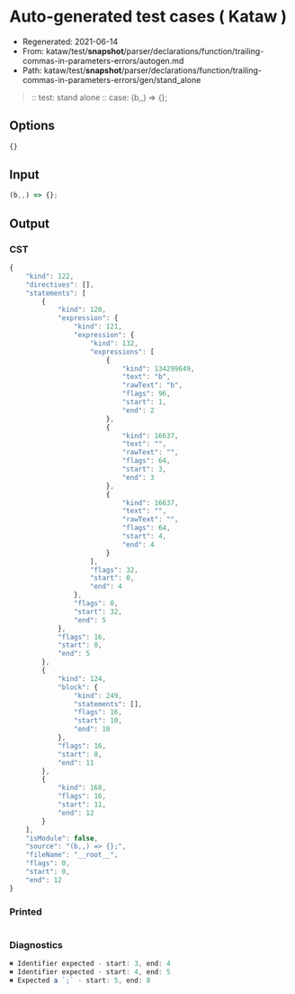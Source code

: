 # Auto-generated test cases ( Kataw )
- Regenerated: 2021-06-14
- From: kataw/test/__snapshot__/parser/declarations/function/trailing-commas-in-parameters-errors/autogen.md
- Path: kataw/test/__snapshot__/parser/declarations/function/trailing-commas-in-parameters-errors/gen/stand_alone
> :: test: stand alone
> :: case: (b,,) => {};
## Options

`````js
{}
`````
## Input

`````js
(b,,) => {};
`````
## Output

### CST

```javascript
{
    "kind": 122,
    "directives": [],
    "statements": [
        {
            "kind": 120,
            "expression": {
                "kind": 121,
                "expression": {
                    "kind": 132,
                    "expressions": [
                        {
                            "kind": 134299649,
                            "text": "b",
                            "rawText": "b",
                            "flags": 96,
                            "start": 1,
                            "end": 2
                        },
                        {
                            "kind": 16637,
                            "text": "",
                            "rawText": "",
                            "flags": 64,
                            "start": 3,
                            "end": 3
                        },
                        {
                            "kind": 16637,
                            "text": "",
                            "rawText": "",
                            "flags": 64,
                            "start": 4,
                            "end": 4
                        }
                    ],
                    "flags": 32,
                    "start": 0,
                    "end": 4
                },
                "flags": 0,
                "start": 32,
                "end": 5
            },
            "flags": 16,
            "start": 0,
            "end": 5
        },
        {
            "kind": 124,
            "block": {
                "kind": 249,
                "statements": [],
                "flags": 16,
                "start": 10,
                "end": 10
            },
            "flags": 16,
            "start": 8,
            "end": 11
        },
        {
            "kind": 168,
            "flags": 16,
            "start": 11,
            "end": 12
        }
    ],
    "isModule": false,
    "source": "(b,,) => {};",
    "fileName": "__root__",
    "flags": 0,
    "start": 0,
    "end": 12
}
```

### Printed

```javascript

```

### Diagnostics

```javascript
✖ Identifier expected - start: 3, end: 4
✖ Identifier expected - start: 4, end: 5
✖ Expected a `;` - start: 5, end: 8

```

